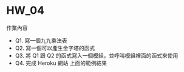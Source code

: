 
# HW_04

作業內容

* Q1. 寫一個九九乘法表
* Q2. 寫一個可以產生金字塔的函式
* Q3. 將 Q1 跟 Q2 的函式寫入一個模組，並呼叫模組裡面的函式來使用
* Q4. 完成 Heroku 網站 上面的範例結果
